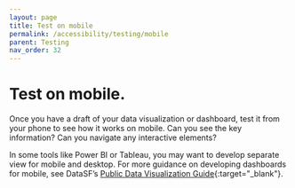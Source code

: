 ```yaml
---
layout: page
title: Test on mobile
permalink: /accessibility/testing/mobile
parent: Testing
nav_order: 32
---
```


# Test on mobile.

Once you have a draft of your data visualization or dashboard, test it from your phone to see how it works on mobile. Can you see the key information? Can you navigate any interactive elements? 

In some tools like Power BI or Tableau, you may want to develop separate view for mobile and desktop. For more guidance on developing dashboards for mobile, see DataSF’s [Public Data Visualization Guide](https://datasf.gitbook.io/public-data-visualization-guide/mobile-view){:target="_blank"}. 
